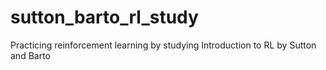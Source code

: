 # sutton_barto_rl_study
Practicing reinforcement learning by studying Introduction to RL by Sutton and Barto
